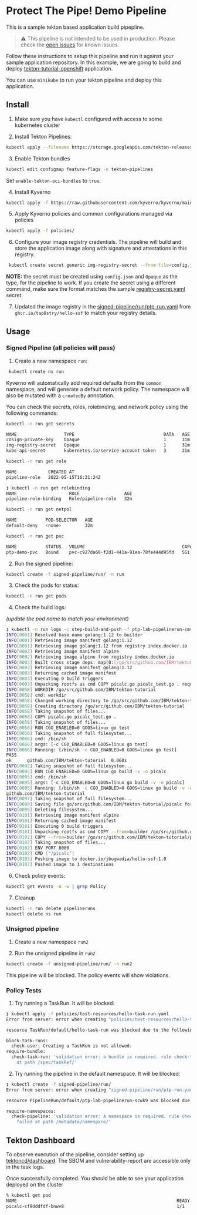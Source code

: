 # Protect The Pipe! Demo Pipeline

This is a sample tekton based application build pipepline. 

> :warning: This pipeline is not intended to be used in production. Please check the [open issues](https://github.com/nadgowdas/protect-the-pipe-demo/issues) for known issues.

Follow these instructions to setup this pipeline and run it against your sample application repository.
In this example, we are going to build and deploy [tekton-tutorial-openshift](https://github.com/IBM/tekton-tutorial-openshift) application.

You can use `minikube` to run your tekton pipeline and deploy this application.

## Install

1. Make sure you have `kubectl` configured with access to some kubernetes cluster

2. Install Tekton Pipelines:

```sh
kubectl apply --filename https://storage.googleapis.com/tekton-releases/pipeline/latest/release.yaml
```

3. Enable Tekton bundles

```sh
kubectl edit configmap feature-flags -n tekton-pipelines
```

Set `enable-tekton-oci-bundles` to `true`.

4. Install Kyverno

```sh
kubectl apply -f https://raw.githubusercontent.com/kyverno/kyverno/main/config/install.yaml
```

5. Apply Kyverno policies and common configurations managed via policies

```sh
kubectl apply -f policies/
```

6. Configure your image registry credentials. The pipeline will build and store the application image along with signature and attestations in this registry.

```sh
 kubectl create secret generic img-registry-secret --from-file=config.json=$HOME/.docker/config.json --type=Opaque -n common
```

**NOTE:** the secret must be created using `config.json` and `Opaque` as the type, for the pipeline to work. If you create the secret using a different command, make sure the format matches the sample [registry-secret.yaml](signed-pipeline/init/registry-secret.yaml) secret.

7. Updated the image registry in the [signed-pipeline/run/ptp-run.yaml](signed-pipeline/run/ptp-run.yaml) from `ghcr.io/tap8stry/hello-ssf` to match your registry details.

## Usage

### Signed Pipeline (all policies will pass)

1. Create a new namespace `run`:

```sh
 kubectl create ns run
```

Kyverno will automatically add required defaults from the `common` namespace, and will generate a default network policy. The namespace will also be mutated with a `createdBy` annotation.

You can check the secrets, roles, rolebinding, and network policy using the following commands:

```sh
kubectl -n run get secrets
```

```sh
NAME                  TYPE                                  DATA   AGE
cosign-private-key    Opaque                                1      31m
img-registry-secret   Opaque                                1      31m
kube-api-secret       kubernetes.io/service-account-token   3      31m
```

```sh
kubectl -n run get role
```

```sh
NAME            CREATED AT
pipeline-role   2022-05-15T16:31:24Z

❯ kubectl -n run get rolebinding
NAME                    ROLE                 AGE
pipeline-role-binding   Role/pipeline-role   32m
```

```sh
kubectl -n run get netpol
```

```sh
NAME           POD-SELECTOR   AGE
default-deny   <none>         32m
```

```sh
kubectl -n run get pvc
```

```sh
NAME           STATUS   VOLUME                                     CAPACITY   ACCESS MODES   STORAGECLASS   AGE
ptp-demo-pvc   Bound    pvc-c927da68-f2d1-441a-91ea-78fe444d95fd   5Gi        RWX            standard       8s
```

2. Run the signed pipeline:

```sh
kubectl create -f signed-pipeline/run/ -n run
```

3. Check the pods for status:

```sh
kubectl -n run get pods
```

4. Check the build logs:

*(update the pod name to match your environment)*

```sh
❯ kubectl -n run logs -c step-build-and-push -f ptp-lab-pipelinerun-cmvvh-build-and-push-image-pod
INFO[0001] Resolved base name golang:1.12 to builder
INFO[0001] Retrieving image manifest golang:1.12
INFO[0001] Retrieving image golang:1.12 from registry index.docker.io
INFO[0002] Retrieving image manifest alpine
INFO[0002] Retrieving image alpine from registry index.docker.io
INFO[0003] Built cross stage deps: map[0:[/go/src/github.com/IBM/tekton-tutorial/picalc]]
INFO[0003] Retrieving image manifest golang:1.12
INFO[0003] Returning cached image manifest
INFO[0003] Executing 0 build triggers
INFO[0003] Unpacking rootfs as cmd COPY picalc.go picalc_test.go . requires it.
INFO[0058] WORKDIR /go/src/github.com/IBM/tekton-tutorial
INFO[0058] cmd: workdir
INFO[0058] Changed working directory to /go/src/github.com/IBM/tekton-tutorial
INFO[0058] Creating directory /go/src/github.com/IBM/tekton-tutorial
INFO[0058] Taking snapshot of files...
INFO[0058] COPY picalc.go picalc_test.go .
INFO[0058] Taking snapshot of files...
INFO[0058] RUN CGO_ENABLED=0 GOOS=linux go test
INFO[0058] Taking snapshot of full filesystem...
INFO[0066] cmd: /bin/sh
INFO[0066] args: [-c CGO_ENABLED=0 GOOS=linux go test]
INFO[0066] Running: [/bin/sh -c CGO_ENABLED=0 GOOS=linux go test]
PASS
ok      github.com/IBM/tekton-tutorial  0.060s
INFO[0092] Taking snapshot of full filesystem...
INFO[0095] RUN CGO_ENABLED=0 GOOS=linux go build -v -o picalc
INFO[0095] cmd: /bin/sh
INFO[0095] args: [-c CGO_ENABLED=0 GOOS=linux go build -v -o picalc]
INFO[0095] Running: [/bin/sh -c CGO_ENABLED=0 GOOS=linux go build -v -o picalc]
github.com/IBM/tekton-tutorial
INFO[0097] Taking snapshot of full filesystem...
INFO[0099] Saving file go/src/github.com/IBM/tekton-tutorial/picalc for later use
INFO[0099] Deleting filesystem...
INFO[0101] Retrieving image manifest alpine
INFO[0101] Returning cached image manifest
INFO[0101] Executing 0 build triggers
INFO[0101] Unpacking rootfs as cmd COPY --from=builder /go/src/github.com/IBM/tekton-tutorial/picalc /picalc requires it.
INFO[0102] COPY --from=builder /go/src/github.com/IBM/tekton-tutorial/picalc /picalc
INFO[0102] Taking snapshot of files...
INFO[0102] ENV PORT 8080
INFO[0102] CMD ["/picalc"]
INFO[0103] Pushing image to docker.io/jbugwadia/hello-ssf:1.0
INFO[0107] Pushed image to 1 destinations
```

6. Check policy events:

```sh
kubectl get events -A -w | grep Policy
```

7. Cleanup

```sh
kubectl -n run delete pipelineruns
kubectl delete ns run
```

### Unsigned pipeline

1. Create a new namespace `run2`

2. Run the unsigned pipeline in `run2`

```sh
kubectl create -f unsigned-pipeline/run/ -n run2
```

This pipeline will be blocked. The policy events will show violations.


### Policy Tests

1. Try running a TaskRun. It will be blocked:

```sh
❯ kubectl apply -f policies/test-resources/hello-task-run.yaml
Error from server: error when creating "policies/test-resources/hello-task-run.yaml": admission webhook "validate.kyverno.svc-fail" denied the request:

resource TaskRun/default/hello-task-run was blocked due to the following policies

block-task-runs:
  check-user: Creating a TaskRun is not allowed.
require-bundle:
  check-task-run: 'validation error: a bundle is required. rule check-task-run failed
    at path /spec/taskRef/'
```

2. Try running the pipeline in the default namespace. It will be blocked:

```sh
❯ kubectl create -f signed-pipeline/run/
Error from server: error when creating "signed-pipeline/run/ptp-run.yaml": admission webhook "validate.kyverno.svc-fail" denied the request:

resource PipelineRun/default/ptp-lab-pipelinerun-scwk9 was blocked due to the following policies

require-namespaces:
  check-pipeline: 'validation error: A namespace is required. rule check-pipeline
    failed at path /metadata/namespace/'
```



## Tekton Dashboard

To observe execution of the pipeline, consider setting up [tektoncd/dashboard](https://github.com/tektoncd/dashboard). 
The SBOM and vulnerability-report are accessible only in the task logs. 

Once successfully completed. You should be able to see your application deployed on the cluster

```bash
% kubectl get pod
NAME                                                             READY   STATUS      RESTARTS   AGE
picalc-cf9dddfdf-bnwv8                                           1/1     Running     0          59m
```

